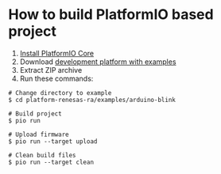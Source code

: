 How to build PlatformIO based project
=====================================

1. [Install PlatformIO Core](https://docs.platformio.org/page/core.html)
2. Download [development platform with examples](https://github.com/platformio/platform-renesas-ra/archive/develop.zip)
3. Extract ZIP archive
4. Run these commands:

```shell
# Change directory to example
$ cd platform-renesas-ra/examples/arduino-blink

# Build project
$ pio run

# Upload firmware
$ pio run --target upload

# Clean build files
$ pio run --target clean
```
